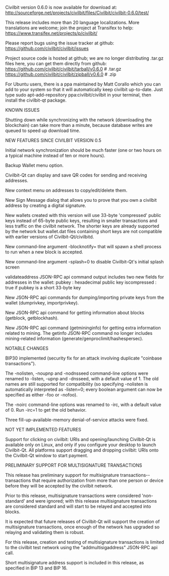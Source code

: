 Civilbit version 0.6.0 is now available for download at:
http://sourceforge.net/projects/civilbit/files/Civilbit/civilbit-0.6.0/test/

This release includes more than 20 language localizations.
More translations are welcome; join the
project at Transifex to help:
https://www.transifex.net/projects/p/civilbit/

Please report bugs using the issue tracker at github:
https://github.com/civilbit/civilbit/issues

Project source code is hosted at github; we are no longer
distributing .tar.gz files here, you can get them
directly from github:
https://github.com/civilbit/civilbit/tarball/v0.6.0  # .tar.gz
https://github.com/civilbit/civilbit/zipball/v0.6.0  # .zip

For Ubuntu users, there is a ppa maintained by Matt Corallo which
you can add to your system so that it will automatically keep
civilbit up-to-date.  Just type
sudo apt-add-repository ppa:civilbit/civilbit
in your terminal, then install the civilbit-qt package.


KNOWN ISSUES

Shutting down while synchronizing with the network
(downloading the blockchain) can take more than a minute,
because database writes are queued to speed up download
time.


NEW FEATURES SINCE CIVILBIT VERSION 0.5

Initial network synchronization should be much faster
(one or two hours on a typical machine instead of ten or more
hours).

Backup Wallet menu option.

Civilbit-Qt can display and save QR codes for sending
and receiving addresses.

New context menu on addresses to copy/edit/delete them.

New Sign Message dialog that allows you to prove that you
own a civilbit address by creating a digital
signature.

New wallets created with this version will
use 33-byte 'compressed' public keys instead of
65-byte public keys, resulting in smaller
transactions and less traffic on the civilbit
network. The shorter keys are already supported
by the network but wallet.dat files containing
short keys are not compatible with earlier
versions of Civilbit-Qt/civilbitd.

New command-line argument -blocknotify=<command>
that will spawn a shell process to run <command> 
when a new block is accepted.

New command-line argument -splash=0 to disable
Civilbit-Qt's initial splash screen

validateaddress JSON-RPC api command output includes
two new fields for addresses in the wallet:
pubkey : hexadecimal public key
iscompressed : true if pubkey is a short 33-byte key

New JSON-RPC api commands for dumping/importing
private keys from the wallet (dumprivkey, importprivkey).

New JSON-RPC api command for getting information about
blocks (getblock, getblockhash).

New JSON-RPC api command (getmininginfo) for getting
extra information related to mining. The getinfo
JSON-RPC command no longer includes mining-related
information (generate/genproclimit/hashespersec).



NOTABLE CHANGES

BIP30 implemented (security fix for an attack involving
duplicate "coinbase transactions").

The -nolisten, -noupnp and -nodnsseed command-line
options were renamed to -listen, -upnp and -dnsseed,
with a default value of 1. The old names are still
supported for compatibility (so specifying -nolisten
is automatically interpreted as -listen=0; every
boolean argument can now be specified as either
-foo or -nofoo).

The -noirc command-line options was renamed to
-irc, with a default value of 0. Run -irc=1 to
get the old behavior.

Three fill-up-available-memory denial-of-service
attacks were fixed.


NOT YET IMPLEMENTED FEATURES

Support for clicking on civilbit: URIs and
opening/launching Civilbit-Qt is available only on Linux,
and only if you configure your desktop to launch
Civilbit-Qt. All platforms support dragging and dropping
civilbit: URIs onto the Civilbit-Qt window to start
payment.


PRELIMINARY SUPPORT FOR MULTISIGNATURE TRANSACTIONS

This release has preliminary support for multisignature
transactions-- transactions that require authorization
from more than one person or device before they
will be accepted by the civilbit network.

Prior to this release, multisignature transactions
were considered 'non-standard' and were ignored;
with this release multisignature transactions are
considered standard and will start to be relayed
and accepted into blocks.

It is expected that future releases of Civilbit-Qt
will support the creation of multisignature transactions,
once enough of the network has upgraded so relaying
and validating them is robust.

For this release, creation and testing of multisignature
transactions is limited to the civilbit test network using
the "addmultisigaddress" JSON-RPC api call.

Short multisignature address support is included in this
release, as specified in BIP 13 and BIP 16.
